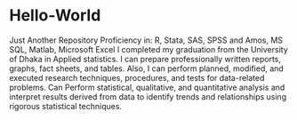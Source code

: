# Hello-World
Just Another Repository
Proficiency in: R, Stata, SAS, SPSS and Amos, MS SQL, Matlab, Microsoft Excel
I completed my graduation from the University of Dhaka in Applied statistics. I can prepare professionally written reports, graphs, fact sheets, and tables. Also, I can perform planned, modified, and executed research techniques, procedures, and tests for data-related problems. Can Perform statistical, qualitative, and quantitative analysis and interpret results derived from data to identify trends and relationships using rigorous statistical techniques.
